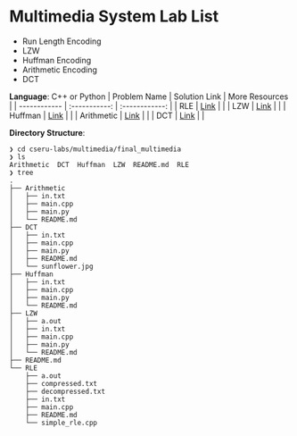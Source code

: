 # Multimedia System Lab List

- Run Length Encoding
- LZW  
- Huffman Encoding
- Arithmetic Encoding
- DCT

**Language**: C++ or Python
| Problem Name | Solution Link | More Resources |
| ------------ | :-----------: | :------------: |
| RLE          |   [Link][1]   |                |
| LZW          |   [Link][2]   |                |
| Huffman      |   [Link][3]   |                |
| Arithmetic   |   [Link][4]   |                |
| DCT          |   [Link][5]   |                |

**Directory Structure**:
```text
❯ cd cseru-labs/multimedia/final_multimedia
❯ ls
Arithmetic  DCT  Huffman  LZW  README.md  RLE
❯ tree
.
├── Arithmetic
│   ├── in.txt
│   ├── main.cpp
│   ├── main.py
│   └── README.md
├── DCT
│   ├── in.txt
│   ├── main.cpp
│   ├── main.py
│   ├── README.md
│   └── sunflower.jpg
├── Huffman
│   ├── in.txt
│   ├── main.cpp
│   ├── main.py
│   └── README.md
├── LZW
│   ├── a.out
│   ├── in.txt
│   ├── main.cpp
│   ├── main.py
│   └── README.md
├── README.md
└── RLE
    ├── a.out
    ├── compressed.txt
    ├── decompressed.txt
    ├── in.txt
    ├── main.cpp
    ├── README.md
    └── simple_rle.cpp
```

[1]: https://github.com/Nahid-Hassan/cseru-labs/tree/main/multimedia/final_multimedia/RLE
[2]: https://github.com/Nahid-Hassan/cseru-labs/tree/main/multimedia/final_multimedia/LZW
[3]: https://github.com/Nahid-Hassan/cseru-labs/tree/main/multimedia/final_multimedia/Huffman
[4]: https://github.com/Nahid-Hassan/cseru-labs/tree/main/multimedia/final_multimedia/Arithmetic
[5]: https://github.com/Nahid-Hassan/cseru-labs/tree/main/multimedia/final_multimedia/DCT